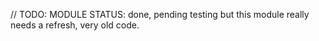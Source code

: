 // TODO: MODULE STATUS: done, pending testing but this module really needs a refresh, very old code.
